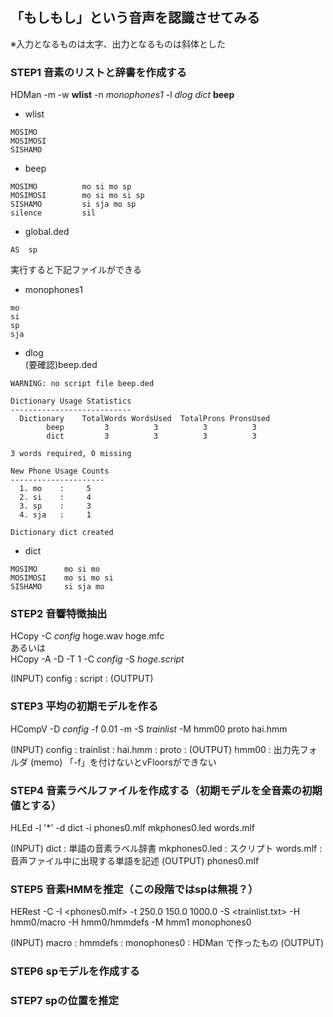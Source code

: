## 「もしもし」という音声を認識させてみる

※入力となるものは太字、出力となるものは斜体とした  

### STEP1 音素のリストと辞書を作成する

HDMan -m -w **wlist** -n *monophones1* -l *dlog* *dict* **beep**

* wlist
```
MOSIMO 
MOSIMOSI
SISHAMO
```

* beep  
```
MOSIMO          mo si mo sp
MOSIMOSI        mo si mo si sp
SISHAMO         si sja mo sp
silence         sil
```

* global.ded  
```
AS  sp
```

実行すると下記ファイルができる  

* monophones1  
```
mo
si
sp
sja
```

* dlog  
(要確認)beep.ded  
```
WARNING: no script file beep.ded

Dictionary Usage Statistics
---------------------------
  Dictionary    TotalWords WordsUsed  TotalProns PronsUsed
        beep         3          3          3          3
        dict         3          3          3          3

3 words required, 0 missing

New Phone Usage Counts
---------------------
  1. mo    :     5
  2. si    :     4
  3. sp    :     3
  4. sja   :     1

Dictionary dict created
```

* dict 
```
MOSIMO      mo si mo
MOSIMOSI	mo si mo si  
SISHAMO     si sja mo
```

### STEP2 音響特徴抽出

HCopy -C *config* hoge.wav hoge.mfc  
あるいは  
HCopy -A -D -T 1 -C *config* -S *hoge.script*  

 (INPUT)
   config : 
   script : 
 (OUTPUT)


### STEP3 平均の初期モデルを作る

HCompV -D *config* -f 0.01 -m -S *trainlist* -M hmm00 proto hai.hmm

 (INPUT)
   config : 
   trainlist : 
   hai.hmm : 
   proto : 
 (OUTPUT)
   hmm00 : 出力先フォルダ
 (memo)
   「-f」を付けないとvFloorsができない

### STEP4 音素ラベルファイルを作成する（初期モデルを全音素の初期値とする）

HLEd -l '*' -d dict -i phones0.mlf mkphones0.led words.mlf

 (INPUT)
   dict : 単語の音素ラベル辞書
   mkphones0.led : スクリプト
   words.mlf : 音声ファイル中に出現する単語を記述
 (OUTPUT)
   phones0.mlf

### STEP5 音素HMMを推定（この段階ではspは無視？）

HERest -C <config> -I <phones0.mlf> -t 250.0 150.0 1000.0 -S <trainlist.txt>
       -H hmm0/macro
       -H hmm0/hmmdefs
       -M hmm1 monophones0

 (INPUT)
   macro : 
   hmmdefs : 
   monophones0 : HDMan で作ったもの
 (OUTPUT)

### STEP6 spモデルを作成する

### STEP7 spの位置を推定
